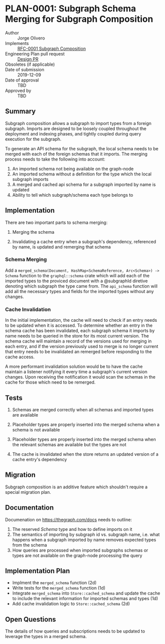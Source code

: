 # PLAN-0001: Subgraph Schema Merging for Subgraph Composition

<dl>
  <dt>Author</dt>
  <dd>Jorge Olivero</dd>

  <dt>Implements</dt>
  <dd><a href="../rfcs/0001-subgraph-composition.md">RFC-0001 Subgraph Composition</a></dd>

  <dt>Engineering Plan pull request</dt>
  <dd><a href="https://github.com/graphprotocol/rfcs/pull/1">Design PR</a></dd>

  <dt>Obsoletes (if applicable)</dt>

  <dt>Date of submission</dt>
  <dd>2019-12-09</dd>

  <dt>Date of approval</dt>
  <dd>TBD</dd>

  <dt>Approved by</dt>
  <dd>TBD</dd>
</dl>

## Summary

Subgraph composition allows a subgraph to import types from a foreign subgraph. Imports are designed to be loosely coupled throughout the deployment and indexing phases, and tightly coupled during query execution for the subgraph.

To generate an API schema for the subgraph, the local schema needs to be merged with each of the foreign schemas that it imports. The merging process needs to take the following into account:

1. An imported schema not being available on the graph-node
2. An imported schema without a definition for the type which the local subgraph imports
3. A merged and cached api schema for a subgraph imported by name is updated
4. Ability to tell which subgraph/schema each type belongs to

## Implementation

There are two important parts to schema merging:

1. Merging the schema

2. Invalidating a cache entry when a subgraph's dependency, referenced by name, is updated and remerging that schema

### Schema Merging

Add a `merged_schema(Document, HashMap<SchemaReference, Arc<Schema>) -> Schema` function to the `graphql::schema` crate which will add each of the imported 
types to the proviced document with a @subgraphId diretive denoting which subgraph the type came from. The `api_schema` function will add all the necessary types and fields for the imported types without any changes.

### Cache Invalidation

In the initial implementation, the cache will need to check if an entry needs to be updated when it is accessed. To determine whether an entry in the schema cache has been invalidated, each subgraph schema it imports by name needs to be queried in the store for its most current version. The schema cache will maintain a record of the versions used for merging in each entry, and if the version previously used to merge is no longer current that entry needs to be invalidated an remerged before responding to the cache access.

A more performant invalidation solution would be to have the cache maintain a listener notifying it every time a subgraph's current version changes. Upon receiving the notification it would scan the schemas in the cache for those which need to be remerged.


## Tests

1. Schemas are merged correctly when all schemas and imported types are available

2. Placeholder types are properly inserted into the merged schema when a schema is not available

3. Placeholder types are properly inserted into the merged schema when the relevant schemas are available but the types are not

4. The cache is invalidated when the store returns an updated version of a cache entry's dependency

## Migration

Subgraph composition is an additive feature which shouldn't require a special migration plan.

## Documentation

Documenation on https://thegraph.com/docs needs to outline:

1. The reserved _Schema_ type and how to define imports on it
2. The semantics of importing by subgraph id vs. subgraph name, i.e. what happens when a subgraph imported by name removes expected types from the schema
3. How queries are processed when imported subgraphs schemas or types are not available on the graph-node processing the query

## Implementation Plan

- Implment the `merged_schema` function (2d)
- Write tests for the `merged_schema` function (1d)
- Integrate `merged_schema` into `Store::cached_schema` and update the cache to include the relevant information for imported schemas and types (1d)
- Add cache invalidation logic to `Store::cached_schema` (2d)

## Open Questions

The details of how queries and subscriptions needs to be updated to leverage the types in a merged schema.
